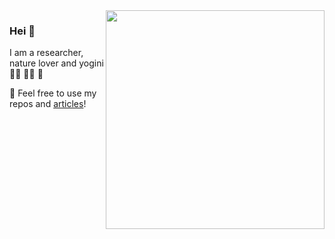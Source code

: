 <img align="right" src="https://media.giphy.com/media/5cFcxYJ3WkeOViRP94/giphy.gif" alt="" width=350px height=350px/>

### Hei 🖖

I am a researcher, nature lover and yogini 🧘‍♀️ 👩‍💻 🌿

🥕 Feel free to use my repos and [articles](https://scholar.google.com/citations?user=OKlYJEgAAAAJ&hl=en&oi=ao)!
